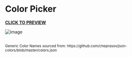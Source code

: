 # Color Picker
[**CLICK TO PREVIEW**](https://iggy-o.github.io/Color-Picker/)
</br>

![image](https://github.com/Iggy-o/Color-Picker/assets/63327848/065566bc-0520-4396-827d-49d58fdf6523)

</br>
<sup>Generic Color Names sourced from: https://github.com/cheprasov/json-colors/blob/master/colors.json</sup>
